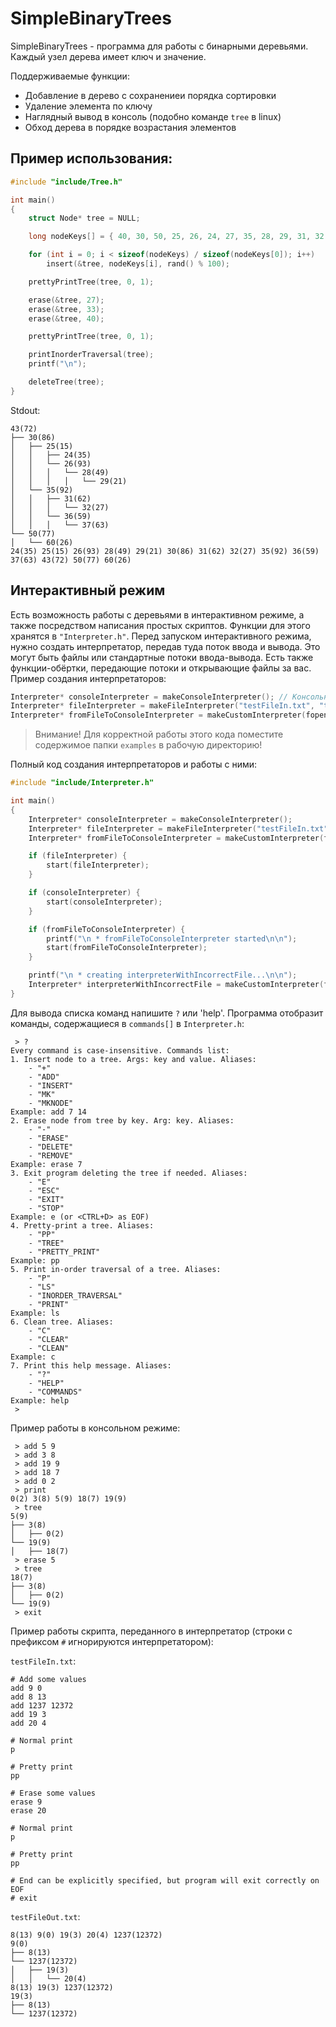 # SimpleBinaryTrees

SimpleBinaryTrees - программа для работы с бинарными деревьями. Каждый узел дерева имеет ключ и значение.

Поддерживаемые функции:
* Добавление в дерево с сохранениеи порядка сортировки
* Удаление элемента по ключу
* Наглядный вывод в консоль (подобно команде `tree` в linux)
* Обход дерева в порядке возрастания элементов

## Пример использования:
```c
#include "include/Tree.h"

int main()
{
    struct Node* tree = NULL;

    long nodeKeys[] = { 40, 30, 50, 25, 26, 24, 27, 35, 28, 29, 31, 32, 33, 36, 37, 60, 60, 60, 43 };

    for (int i = 0; i < sizeof(nodeKeys) / sizeof(nodeKeys[0]); i++)
        insert(&tree, nodeKeys[i], rand() % 100);

    prettyPrintTree(tree, 0, 1);

    erase(&tree, 27);
    erase(&tree, 33);
    erase(&tree, 40);

    prettyPrintTree(tree, 0, 1);

    printInorderTraversal(tree);
    printf("\n");

    deleteTree(tree);
}
```
Stdout:
```
43(72)
├── 30(86)
│   ├── 25(15)
│   │   ├── 24(35)
│   │   └── 26(93)
│   │   │   └── 28(49)
│   │   │   │   └── 29(21)
│   └── 35(92)
│   │   ├── 31(62)
│   │   │   └── 32(27)
│   │   └── 36(59)
│   │   │   └── 37(63)
└── 50(77)
│   └── 60(26)
24(35) 25(15) 26(93) 28(49) 29(21) 30(86) 31(62) 32(27) 35(92) 36(59) 37(63) 43(72) 50(77) 60(26)
```
## Интерактивный режим
Есть возможность работы с деревьями в интерактивном режиме, а также посредством написания простых скриптов. Функции для этого хранятся в `"Interpreter.h"`. Перед запуском интерактивного режима, нужно создать интерпретатор, передав туда поток ввода и вывода. Это могут быть файлы или стандартные потоки ввода-вывода. Есть также функции-обёртки, передающие потоки и открывающие файлы за вас. Пример создания интерпретаторов:
```cpp
Interpreter* consoleInterpreter = makeConsoleInterpreter(); // Консольный
Interpreter* fileInterpreter = makeFileInterpreter("testFileIn.txt", "testFileOut.txt"); // Файловый
Interpreter* fromFileToConsoleInterpreter = makeCustomInterpreter(fopen("testFileIn.txt", "r"), stdout); // Гибридный
```
> Внимание! Для корректной работы этого кода поместите содержимое папки `examples` в рабочую директорию!

Полный код создания интерпретаторов и работы с ними:
```cpp
#include "include/Interpreter.h"

int main()
{
    Interpreter* consoleInterpreter = makeConsoleInterpreter();
    Interpreter* fileInterpreter = makeFileInterpreter("testFileIn.txt", "testFileOut.txt");
    Interpreter* fromFileToConsoleInterpreter = makeCustomInterpreter(fopen("testFileIn.txt", "r"), stdout);

    if (fileInterpreter) {
        start(fileInterpreter);
    }

    if (consoleInterpreter) {
        start(consoleInterpreter);
    }

    if (fromFileToConsoleInterpreter) {
        printf("\n * fromFileToConsoleInterpreter started\n\n");
        start(fromFileToConsoleInterpreter);
    }

    printf("\n * creating interpreterWithIncorrectFile...\n\n");
    Interpreter* interpreterWithIncorrectFile = makeCustomInterpreter(fopen("fileDoesNotExist.error", "r"), stdout);
}
```
Для вывода списка команд напишите `?` или 'help'. Программа отобразит команды, содержащиеся в `commands[]` в `Interpreter.h`:
```
 > ?
Every command is case-insensitive. Commands list:
1. Insert node to a tree. Args: key and value. Aliases:
	- "+"
	- "ADD"
	- "INSERT"
	- "MK"
	- "MKNODE"
Example: add 7 14
2. Erase node from tree by key. Arg: key. Aliases:
	- "-"
	- "ERASE"
	- "DELETE"
	- "REMOVE"
Example: erase 7
3. Exit program deleting the tree if needed. Aliases:
	- "E"
	- "ESC"
	- "EXIT"
	- "STOP"
Example: e (or <CTRL+D> as EOF)
4. Pretty-print a tree. Aliases:
	- "PP"
	- "TREE"
	- "PRETTY_PRINT"
Example: pp
5. Print in-order traversal of a tree. Aliases:
	- "P"
	- "LS"
	- "INORDER_TRAVERSAL"
	- "PRINT"
Example: ls
6. Clean tree. Aliases:
	- "C"
	- "CLEAR"
	- "CLEAN"
Example: c
7. Print this help message. Aliases:
	- "?"
	- "HELP"
	- "COMMANDS"
Example: help
 >
```

Пример работы в консольном режиме:
```
 > add 5 9
 > add 3 8
 > add 19 9
 > add 18 7
 > add 0 2
 > print
0(2) 3(8) 5(9) 18(7) 19(9)
 > tree
5(9)
├── 3(8)
│   ├── 0(2)
└── 19(9)
│   ├── 18(7)
 > erase 5
 > tree
18(7)
├── 3(8)
│   ├── 0(2)
└── 19(9)
 > exit
```
Пример работы скрипта, переданного в интерпретатор (строки с префиксом `#` игнорируются интерпретатором):

`testFileIn.txt`:
```
# Add some values
add 9 0
add 8 13
add 1237 12372
add 19 3
add 20 4

# Normal print
p

# Pretty print
pp

# Erase some values
erase 9
erase 20

# Normal print
p

# Pretty print
pp

# End can be explicitly specified, but program will exit correctly on EOF
# exit

```
`testFileOut.txt`:
```
8(13) 9(0) 19(3) 20(4) 1237(12372) 
9(0)
├── 8(13)
└── 1237(12372)
│   ├── 19(3)
│   │   └── 20(4)
8(13) 19(3) 1237(12372) 
19(3)
├── 8(13)
└── 1237(12372)
```
